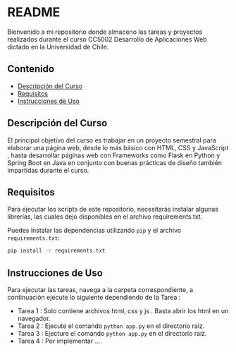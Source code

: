 # README

Bienvenido a mi repositorio donde almaceno las tareas y proyectos realizados durante el curso CC5002 Desarrollo de Aplicaciones Web dictado en la Universidad de Chile.

## Contenido

- [Descripción del Curso](#descripción-del-curso)
- [Requisitos](#requisitos)
- [Instrucciones de Uso](#instrucciones-de-uso)


## Descripción del Curso

El principal objetivo del curso es trabajar en un proyecto semestral para elaborar una página web, desde lo más básico con HTML, CSS y JavaScript , hasta desarrollar páginas web con Frameworks como Flask en Python y Spring Boot en Java en conjunto con buenas prácticas de diseño también impartidas durante el curso.

## Requisitos

Para ejecutar los scripts de este repositorio, necesitarás instalar algunas librerías, las cuales dejo disponibles en el archivo requirements.txt.


Puedes instalar las dependencias utilizando `pip` y el archivo `requirements.txt`:

```bash
pip install -r requirements.txt
```

## Instrucciones de Uso

Para ejecutar las tareas, navega a la carpeta correspondiente, a continuación  ejecute lo siguiente dependiendo de la Tarea :

- Tarea 1 : Solo contiene archivos html, css y js . Basta abrir los html en un navegador.
- Tarea 2 : Ejecute el comando `python app.py` en el directorio raíz.
- Tarea 3 : Ejecture el comando `python app.py` en el directorio raíz.
- Tarea 4 : Por implementar ....

